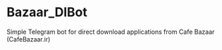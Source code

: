# Bazaar_DlBot
Simple Telegram bot for direct download applications from Cafe Bazaar (CafeBazaar.ir)

